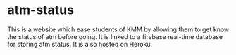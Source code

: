 # atm-status
This is a website which ease students of KMM by allowing them to get know the status of atm before going. It is linked to a firebase real-time database for storing atm status. It is also hosted on Heroku.
